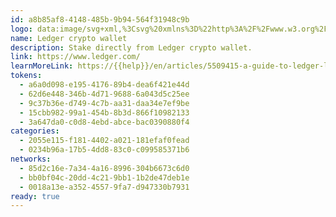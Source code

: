 ```yaml
---
id: a8b85af8-4148-485b-9b94-564f31948c9b
logo: data:image/svg+xml,%3Csvg%20xmlns%3D%22http%3A%2F%2Fwww.w3.org%2F2000%2Fsvg%22%20width%3D%2248%22%20height%3D%2248%22%20fill%3D%22none%22%3E%3Ccircle%20cx%3D%2224%22%20cy%3D%2224%22%20r%3D%2224%22%20fill%3D%22%23000%22%2F%3E%3Cpath%20fill%3D%22%23fff%22%20d%3D%22M10%2029.34v6.876h10.464v-1.525h-8.94v-5.35H10Zm26.294%200v5.351h-8.94v1.525h10.464V29.34h-1.524ZM20.479%2018.876V29.34h6.876v-1.375h-5.352v-9.089H20.48ZM10%2012v6.876h1.525v-5.351h8.939V12H10Zm17.355%200v1.525h8.939v5.351h1.524V12H27.355Z%22%2F%3E%3C%2Fsvg%3E
name: Ledger crypto wallet
description: Stake directly from Ledger crypto wallet.
link: https://www.ledger.com/
learnMoreLink: https://{{help}}/en/articles/5509415-a-guide-to-ledger-live
tokens:
  - a6a0d098-e195-4176-89b4-dea6f421e44d
  - 62d6e448-346b-4d71-9688-6a043d5c25ee
  - 9c37b36e-d749-4c7b-aa31-daa34e7ef9be
  - 15cbb982-99a1-454b-8b3d-866f10982133
  - 3a647da0-c0d8-4ebd-abce-bac0390880f4
categories:
  - 2055e115-f181-4402-a021-181efaf0fead
  - 0234b96a-17b5-4dd8-83c0-c099585371b6
networks:
  - 85d2c16e-7a34-4a16-8996-304b6673c6d0
  - bb0bf04c-20dd-4c21-9bb1-1b2de47deb1e
  - 0018a13e-a352-4557-9fa7-d947330b7931
ready: true
---
```

